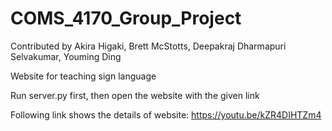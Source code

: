 # COMS_4170_Group_Project

Contributed by Akira Higaki, Brett McStotts, Deepakraj Dharmapuri Selvakumar, Youming Ding

Website for teaching sign language

Run server.py first, then open the website with the given link

Following link shows the details of website: https://youtu.be/kZR4DIHTZm4 

